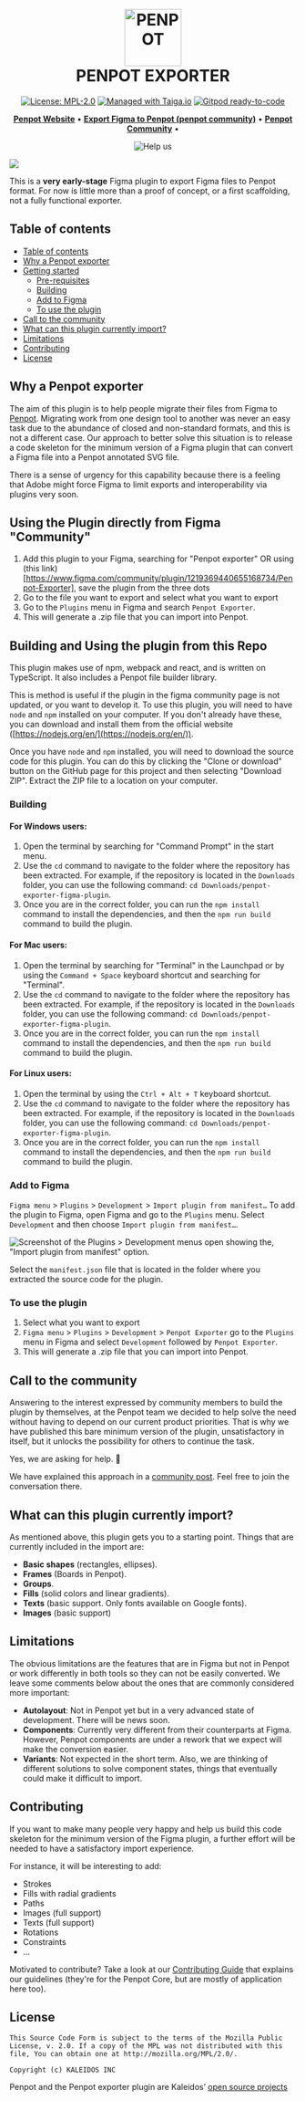
[uri_license]: https://www.mozilla.org/en-US/MPL/2.0
[uri_license_image]: https://img.shields.io/badge/MPL-2.0-blue.svg

<h1 align="center">
  <br>
  <img style="width:100px" src="src/logo.svg" alt="PENPOT">
  <br>
  PENPOT EXPORTER
</h1>

<p align="center"><a href="https://www.mozilla.org/en-US/MPL/2.0" rel="nofollow"><img src="https://camo.githubusercontent.com/3fcf3d6b678ea15fde3cf7d6af0e242160366282d62a7c182d83a50bfee3f45e/68747470733a2f2f696d672e736869656c64732e696f2f62616467652f4d504c2d322e302d626c75652e737667" alt="License: MPL-2.0" data-canonical-src="https://img.shields.io/badge/MPL-2.0-blue.svg" style="max-width:100%;"></a>
<a href="https://tree.taiga.io/project/penpot/" title="Managed with Taiga.io" rel="nofollow"><img src="https://camo.githubusercontent.com/4a1d1112f0272e3393b1e8da312ff4435418e9e2eb4c0964881e3680f90a653c/68747470733a2f2f696d672e736869656c64732e696f2f62616467652f6d616e61676564253230776974682d54414947412e696f2d3730396631342e737667" alt="Managed with Taiga.io" data-canonical-src="https://img.shields.io/badge/managed%20with-TAIGA.io-709f14.svg" style="max-width:100%;"></a>
<a href="https://gitpod.io/#https://github.com/penpot/penpot" rel="nofollow"><img src="https://camo.githubusercontent.com/daadb4894128d1e19b72d80236f5959f1f2b47f9fe081373f3246131f0189f6c/68747470733a2f2f696d672e736869656c64732e696f2f62616467652f476974706f642d72656164792d2d746f2d2d636f64652d626c75653f6c6f676f3d676974706f64" alt="Gitpod ready-to-code" data-canonical-src="https://img.shields.io/badge/Gitpod-ready--to--code-blue?logo=gitpod" style="max-width:100%;"></a></p>

<p align="center">
    <a href="https://penpot.app/"><b>Penpot Website</b></a> •
    <a href="https://community.penpot.app/t/figma-file-importer/1684"><b>Export Figma to Penpot (penpot community)</b></a> •
    <a href="https://community.penpot.app/"><b>Penpot Community</b></a> •
</p>

<p align="center">
  <img src="https://user-images.githubusercontent.com/1045247/198583387-5c243c18-8ca9-4b66-9c91-6a30c8787bcc.jpg" alt="Help us">
</p>

![](penpotexporter.gif)

This is a **very early-stage** Figma plugin to export Figma files to Penpot format. For now is little more than a proof of concept, or a first scaffolding, not a fully functional exporter.

## Table of contents ##

- [Table of contents](#table-of-contents)
- [Why a Penpot exporter](#why-a-penpot-exporter)
- [Getting started](#getting-started)
  - [Pre-requisites](#pre-requisites)
  - [Building](#building)
  - [Add to Figma](#add-to-figma)
  - [To use the plugin](#to-use-the-plugin)
- [Call to the community](#call-to-the-community)
- [What can this plugin currently import?](#what-can-this-plugin-currently-import)
- [Limitations](#limitations)
- [Contributing](#contributing)
- [License](#license)

## Why a Penpot exporter ##

The aim of this plugin is to help people migrate their files from Figma to [Penpot](https://penpot.app/). Migrating work from one design tool to another was never an easy task due to the abundance of closed and non-standard formats, and this is not a different case. Our approach to better solve this situation is to release a code skeleton for the minimum version of a Figma plugin that can convert a Figma file into a Penpot annotated SVG file.

There is a sense of urgency for this capability because there is a feeling that Adobe might force Figma to limit exports and interoperability via plugins very soon.

## Using the Plugin directly from Figma "Community"

1. Add this plugin to your Figma, searching for "Penpot exporter" OR 
using (this link)[https://www.figma.com/community/plugin/1219369440655168734/Penpot-Exporter], save the plugin from the three dots
2. Go to the file you want to export and select what you want to export
3. Go to the `Plugins` menu in Figma and search `Penpot Exporter`. 
4. This will generate a .zip file that you can import into Penpot.


## Building and Using the plugin from this Repo

This plugin makes use of npm, webpack and react, and is written on TypeScript. It also includes a Penpot file builder library.

This is method is useful if the plugin in the figma community page is not updated, or you want to develop it. To use this plugin, you will need to have `node` and `npm` installed on your computer. If you don't already have these, you can download and install them from the official website ([https://nodejs.org/en/](https://nodejs.org/en/)).

Once you have `node` and `npm` installed, you will need to download the source code for this plugin. You can do this by clicking the "Clone or download" button on the GitHub page for this project and then selecting "Download ZIP". Extract the ZIP file to a location on your computer.

### Building

#### For Windows users:

1.  Open the terminal by searching for "Command Prompt" in the start menu.
2.  Use the `cd` command to navigate to the folder where the repository has been extracted. For example, if the repository is located in the `Downloads` folder, you can use the following command: `cd Downloads/penpot-exporter-figma-plugin`.
3.  Once you are in the correct folder, you can run the `npm install` command to install the dependencies, and then the `npm run build` command to build the plugin.

#### For Mac users:

1.  Open the terminal by searching for "Terminal" in the Launchpad or by using the `Command + Space` keyboard shortcut and searching for "Terminal".
2.  Use the `cd` command to navigate to the folder where the repository has been extracted. For example, if the repository is located in the `Downloads` folder, you can use the following command: `cd Downloads/penpot-exporter-figma-plugin`.
3.  Once you are in the correct folder, you can run the `npm install` command to install the dependencies, and then the `npm run build` command to build the plugin.

#### For Linux users:

1.  Open the terminal by using the `Ctrl + Alt + T` keyboard shortcut.
2.  Use the `cd` command to navigate to the folder where the repository has been extracted. For example, if the repository is located in the `Downloads` folder, you can use the following command: `cd Downloads/penpot-exporter-figma-plugin`.
3.  Once you are in the correct folder, you can run the `npm install` command to install the dependencies, and then the `npm run build` command to build the plugin.

### Add to Figma
`Figma menu` > `Plugins` > `Development` > `Import plugin from manifest…`
To add the plugin to Figma, open Figma and go to the `Plugins` menu. Select `Development` and then choose `Import plugin from manifest…`. 

<img src="resources/Import plugin from manifest.png" alt='Screenshot of the Plugins > Development menus open showing the, "Import plugin from manifest" option.'>

Select the `manifest.json` file that is located in the folder where you extracted the source code for the plugin.


### To use the plugin

1. Select what you want to export
2. `Figma menu` > `Plugins` > `Development` > `Penpot Exporter`
go to the `Plugins` menu in Figma and select `Development` followed by `Penpot Exporter`. 
3. This will generate a .zip file that you can import into Penpot.


## Call to the community ##

Answering to the interest expressed by community members to build the plugin by themselves, at the Penpot team we decided to help solve the need without having to depend on our current product priorities. That is why we have published this bare minimum version of the plugin, unsatisfactory in itself, but it unlocks the possibility for others to continue the task.

Yes, we are asking for help. 🤗

We have explained this approach in a [community post](https://community.penpot.app/t/figma-file-importer/1684). Feel free to join the conversation there.

## What can this plugin currently import? ##

As mentioned above, this plugin gets you to a starting point. Things that are currently included in the import are:

- **Basic shapes** (rectangles, ellipses).
- **Frames** (Boards in Penpot).
- **Groups**.
- **Fills** (solid colors and linear gradients).
- **Texts** (basic support. Only fonts available on Google fonts).
- **Images** (basic support)

## Limitations ##
The obvious limitations are the features that are in Figma but not in Penpot or work differently in both tools so they can not be easily converted. We leave some comments below about the ones that are commonly considered more important:

- **Autolayout**: Not in Penpot yet but in a very advanced state of development. There will be news soon.
- **Components**: Currently very different from their counterparts at Figma. However, Penpot components are under a rework that we expect will make the conversion easier.
- **Variants**: Not expected in the short term. Also, we are thinking of different solutions to solve component states, things that eventually could make it difficult to import.



## Contributing ##

If you want to make many people very happy and help us build this code skeleton for the minimum version of the Figma plugin, a further effort will be needed to have a satisfactory import experience.

For instance, it will be interesting to add:
- Strokes
- Fills with radial gradients
- Paths
- Images (full support)
- Texts (full support)
- Rotations
- Constraints
- ...

Motivated to contribute? Take a look at our [Contributing Guide](https://help.penpot.app/contributing-guide/) that explains our guidelines (they're for the Penpot Core, but are mostly of application here too).


## License ##

```
This Source Code Form is subject to the terms of the Mozilla Public
License, v. 2.0. If a copy of the MPL was not distributed with this
file, You can obtain one at http://mozilla.org/MPL/2.0/.

Copyright (c) KALEIDOS INC
```
Penpot and the Penpot exporter plugin are Kaleidos’ [open source projects](https://kaleidos.net/products)
